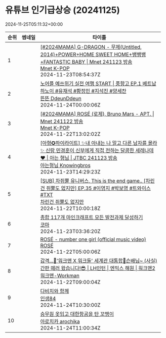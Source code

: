 # 유튜브 인기급상승 (20241125)

2024-11-25T05:11:32+00:00
<table><thead><tr><th nowrap>순위</th><th nowrap>썸네일</th><th nowrap>타이틀</th></tr></thead><tbody><tr><td>1</td><td><img src="https://i.ytimg.com/vi/Ox29z5Nf1Uk/default.jpg" alt="" /></td><td><a href="https://www.youtube.com/watch?v=Ox29z5Nf1Uk" target="_blank">[#2024MAMA] G-DRAGON - 무제(Untitled, 2014)+POWER+HOME SWEET HOME+뱅뱅뱅+FANTASTIC BABY | Mnet 241123 방송</a><br /><a href="https://www.youtube.com/channel/UCbD8EppRX3ZwJSou-TVo90A" target="_blank">Mnet K-POP</a><br />2024-11-23T08:54:37Z</td></tr><tr><td>2</td><td><img src="https://i.ytimg.com/vi/__Xa_RBAzZA/default.jpg" alt="" /></td><td><a href="https://www.youtube.com/watch?v=__Xa_RBAzZA" target="_blank">노어플 예쓰위기 실전 여행 START | 풍향고 EP.1 베트남 하노이 #유재석 #황정민 #지석진 #양세찬</a><br /><a href="https://www.youtube.com/channel/UCDNvRZRgvkBTUkQzFoT_8rA" target="_blank">뜬뜬 DdeunDdeun</a><br />2024-11-24T00:00:06Z</td></tr><tr><td>3</td><td><img src="https://i.ytimg.com/vi/dgGqD28J6aQ/default.jpg" alt="" /></td><td><a href="https://www.youtube.com/watch?v=dgGqD28J6aQ" target="_blank">[#2024MAMA] ROSÉ (로제), Bruno Mars - APT. | Mnet 241122 방송</a><br /><a href="https://www.youtube.com/channel/UCbD8EppRX3ZwJSou-TVo90A" target="_blank">Mnet K-POP</a><br />2024-11-22T13:02:02Z</td></tr><tr><td>4</td><td><img src="https://i.ytimg.com/vi/FrzrNV20KbQ/default.jpg" alt="" /></td><td><a href="https://www.youtube.com/watch?v=FrzrNV20KbQ" target="_blank">[아형✪하이라이트] ✨내 아내는 나 말고 다른 남자를 몰라✨ 신랑 민경훈이 신부에게 직접 전하는 달콤한 세레나데❤️ | 아는 형님 | JTBC 241123 방송</a><br /><a href="https://www.youtube.com/channel/UCOHM2N1YQdb-cHWxJxwBMLQ" target="_blank">아는형님 Knowingbros</a><br />2024-11-23T14:29:23Z</td></tr><tr><td>5</td><td><img src="https://i.ytimg.com/vi/oybYZZwTnsM/default.jpg" alt="" /></td><td><a href="https://www.youtube.com/watch?v=oybYZZwTnsM" target="_blank">[SUB] 차쥐뿔 유니버스, This is the end game..  [차린건 쥐뿔도 없지만] EP.35 #이영지 #박보영 #트와이스 #TXT</a><br /><a href="https://www.youtube.com/channel/UChdqwmHLPoL3UJmm9Fw-LsA" target="_blank">차린건 쥐뿔도 없지만</a><br />2024-11-22T10:00:18Z</td></tr><tr><td>6</td><td><img src="https://i.ytimg.com/vi/VtX6jD5BDPY/default.jpg" alt="" /></td><td><a href="https://www.youtube.com/watch?v=VtX6jD5BDPY" target="_blank">총합 117개 마인크래프트 모든 발전과제 달성하기</a><br /><a href="https://www.youtube.com/channel/UCIigIgtZ65TiGQSmnVJaUCQ" target="_blank">코마</a><br />2024-11-23T03:36:20Z</td></tr><tr><td>7</td><td><img src="https://i.ytimg.com/vi/pZ1NdE69VTs/default.jpg" alt="" /></td><td><a href="https://www.youtube.com/watch?v=pZ1NdE69VTs" target="_blank">ROSÉ - number one girl (official music video)</a><br /><a href="https://www.youtube.com/channel/UCBo1hnzxV9rz3WVsv__Rn1g" target="_blank">ROSÉ</a><br />2024-11-22T05:00:06Z</td></tr><tr><td>8</td><td><img src="https://i.ytimg.com/vi/JIWkHTXvzYI/default.jpg" alt="" /></td><td><a href="https://www.youtube.com/watch?v=JIWkHTXvzYI" target="_blank">감격...🎊'워크맨 X 워크돌' 세계관 대통합🎊슨배님~ (사실) 간판 떼러 왔습니다!😎 | LH인턴 | 엔믹스 해원 | 워크맨2</a><br /><a href="https://www.youtube.com/channel/UCwx6n_4OcLgzAGdty0RWCoA" target="_blank">워크맨-Workman</a><br />2024-11-22T09:00:04Z</td></tr><tr><td>9</td><td><img src="https://i.ytimg.com/vi/-t6gYbDgRwU/default.jpg" alt="" /></td><td><a href="https://www.youtube.com/watch?v=-t6gYbDgRwU" target="_blank">다비치와 함께</a><br /><a href="https://www.youtube.com/channel/UC1Rz7a_DWtsE9cQwSyElE0Q" target="_blank">인생84</a><br />2024-11-24T10:30:00Z</td></tr><tr><td>10</td><td><img src="https://i.ytimg.com/vi/TJiOLjDG_TI/default.jpg" alt="" /></td><td><a href="https://www.youtube.com/watch?v=TJiOLjDG_TI" target="_blank">승무원 옷입고 대한항공을 탄 꼬맹이</a><br /><a href="https://www.youtube.com/channel/UCxBWCgdIk9VQAfUc5pINioA" target="_blank">아로치카 arochika</a><br />2024-11-24T11:00:34Z</td></tr></tbody></table>